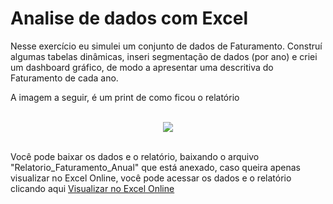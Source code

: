# Analise de dados com Excel
Nesse exercício eu simulei um conjunto de dados de Faturamento. Construí algumas tabelas dinâmicas, inseri segmentação de dados (por ano) e criei um dashboard gráfico, de modo a apresentar uma descritiva do Faturamento de cada ano.  

A imagem a seguir, é um print de como ficou o relatório 

<br/> 

<div align= "center">
<img src= "https://user-images.githubusercontent.com/128048584/249171761-14a6e9d7-c940-4221-b825-7e750b585dd0.jpg" />
</div>

<br/> 

Você pode baixar os dados e o relatório, baixando o arquivo "Relatorio_Faturamento_Anual" que está anexado, caso queira apenas visualizar no Excel Online, você pode acessar os dados e o relatório clicando aqui <a href="https://www.r-project.org/" target="_blank" rel="noreferrer"> Visualizar no Excel Online <a/>



